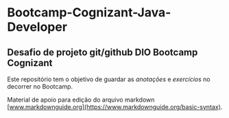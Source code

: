 # Bootcamp-Cognizant-Java-Developer

## Desafio de projeto git/github **DIO Bootcamp Cognizant** 

Este repositório tem o objetivo de guardar as *anotações* e *exercícios* no decorrer no Bootcamp.

Material de apoio para edição do arquivo markdown [www.markdownguide.org](https://www.markdownguide.org/basic-syntax).
